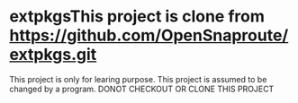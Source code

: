 # extpkgsThis project is clone from https://github.com/OpenSnaproute/extpkgs.git 
This project is only for learing purpose.
This project is assumed to be changed by a program. 
DONOT CHECKOUT OR CLONE THIS PROJECT

